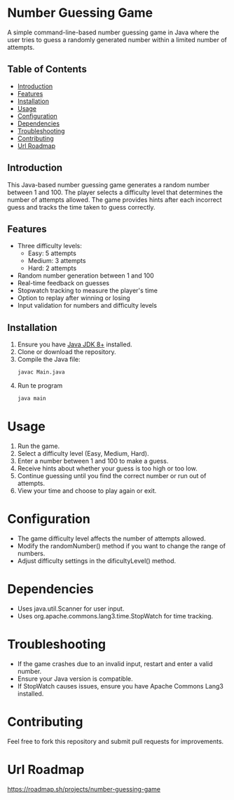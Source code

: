 # Number Guessing Game

A simple command-line-based number guessing game in Java where the user tries to guess a randomly generated number within a limited number of attempts.

## Table of Contents
- [Introduction](#introduction)
- [Features](#features)
- [Installation](#installation)
- [Usage](#usage)
- [Configuration](#configuration)
- [Dependencies](#dependencies)
- [Troubleshooting](#troubleshooting)
- [Contributing](#contributing)
- [Url Roadmap](#url-roadmap-)

## Introduction
This Java-based number guessing game generates a random number between 1 and 100. The player selects a difficulty level that determines the number of attempts allowed. The game provides hints after each incorrect guess and tracks the time taken to guess correctly.

## Features
- Three difficulty levels:
    - Easy: 5 attempts
    - Medium: 3 attempts
    - Hard: 2 attempts
- Random number generation between 1 and 100
- Real-time feedback on guesses
- Stopwatch tracking to measure the player's time
- Option to replay after winning or losing
- Input validation for numbers and difficulty levels

## Installation
1. Ensure you have [Java JDK 8+](https://www.oracle.com/java/technologies/javase-downloads.html) installed.
2. Clone or download the repository.
3. Compile the Java file:
   ```sh
   javac Main.java
   ```
4. Run te program
    ```sh
    java main
   ```
   

# Usage

1. Run the game.
2. Select a difficulty level (Easy, Medium, Hard).
3. Enter a number between 1 and 100 to make a guess.
4. Receive hints about whether your guess is too high or too low.
5. Continue guessing until you find the correct number or run out of attempts.
6. View your time and choose to play again or exit.

# Configuration
* The game difficulty level affects the number of attempts allowed.
* Modify the randomNumber() method if you want to change the range of numbers.
* Adjust difficulty settings in the dificultyLevel() method.


# Dependencies
* Uses java.util.Scanner for user input.
* Uses org.apache.commons.lang3.time.StopWatch for time tracking.

# Troubleshooting
* If the game crashes due to an invalid input, restart and enter a valid number.
* Ensure your Java version is compatible.
* If StopWatch causes issues, ensure you have Apache Commons Lang3 installed.

# Contributing

Feel free to fork this repository and submit pull requests for improvements.

# Url Roadmap 

https://roadmap.sh/projects/number-guessing-game


   
